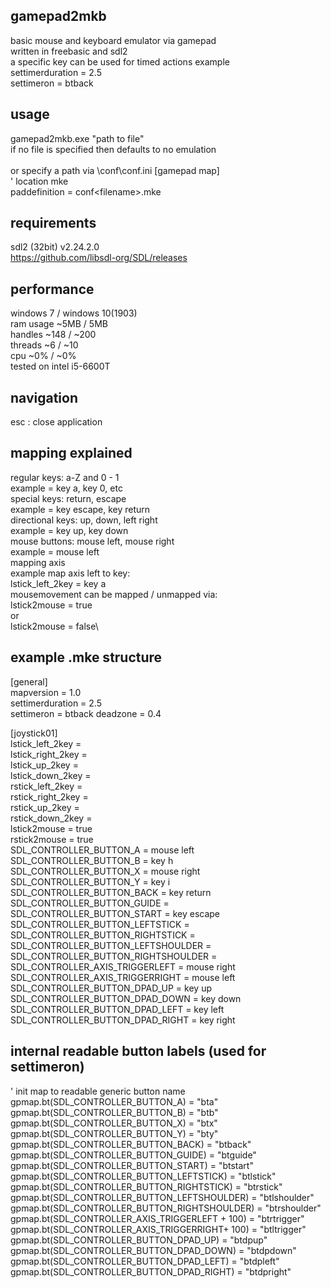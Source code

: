 ## gamepad2mkb
basic mouse and keyboard emulator via gamepad\
written in freebasic and sdl2\
a specific key can be used for timed actions example\
settimerduration    = 2.5\
settimeron          = btback

## usage
gamepad2mkb.exe "path to file"\
if no file is specified then defaults to no emulation\
\
or specify a path via \conf\conf.ini
[gamepad map]\
' location mke\
paddefinition = conf\<filename>.mke

## requirements
sdl2 (32bit) v2.24.2.0\
https://github.com/libsdl-org/SDL/releases

## performance
windows 7 / windows 10(1903)\
ram usage ~5MB / 5MB\
handles   ~148 / ~200\
threads   ~6   / ~10\
cpu       ~0%  / ~0%\
tested on intel i5-6600T
## navigation
esc                                 : close application
## mapping explained
regular keys:     a-Z and 0 - 1\
example = key a, key 0, etc\
special keys:     return, escape\
example = key escape, key return\
directional keys: up, down, left right\
example = key up, key down\
mouse buttons: mouse left, mouse right\
example = mouse left
\
mapping axis\
example map axis left to key:\
lstick_left_2key = key a\
mousemovement can be mapped / unmapped via:\
lstick2mouse        = true\
or\
lstick2mouse        = false\

## example .mke structure
[general]\
mapversion          = 1.0\
settimerduration    = 2.5\
settimeron          = btback
deadzone            = 0.4

[joystick01]\
lstick_left_2key    =\
lstick_right_2key   =\
lstick_up_2key      =\
lstick_down_2key    =\
rstick_left_2key    =\
rstick_right_2key   =\
rstick_up_2key      =\
rstick_down_2key    =\
lstick2mouse        = true\
rstick2mouse        = true\
SDL_CONTROLLER_BUTTON_A                 = mouse left\
SDL_CONTROLLER_BUTTON_B                 = key h\
SDL_CONTROLLER_BUTTON_X                 = mouse right\
SDL_CONTROLLER_BUTTON_Y                 = key i\
SDL_CONTROLLER_BUTTON_BACK              = key return\
SDL_CONTROLLER_BUTTON_GUIDE             = \
SDL_CONTROLLER_BUTTON_START             = key escape\
SDL_CONTROLLER_BUTTON_LEFTSTICK         = \
SDL_CONTROLLER_BUTTON_RIGHTSTICK        = \
SDL_CONTROLLER_BUTTON_LEFTSHOULDER      = \
SDL_CONTROLLER_BUTTON_RIGHTSHOULDER     = \
SDL_CONTROLLER_AXIS_TRIGGERLEFT         = mouse right\
SDL_CONTROLLER_AXIS_TRIGGERRIGHT        = mouse left\
SDL_CONTROLLER_BUTTON_DPAD_UP           = key up\
SDL_CONTROLLER_BUTTON_DPAD_DOWN         = key down\
SDL_CONTROLLER_BUTTON_DPAD_LEFT         = key left\
SDL_CONTROLLER_BUTTON_DPAD_RIGHT        = key right

## internal readable button labels (used for settimeron)
' init map to readable generic button name\
gpmap.bt(SDL_CONTROLLER_BUTTON_A)               = "bta"\
gpmap.bt(SDL_CONTROLLER_BUTTON_B)               = "btb"\
gpmap.bt(SDL_CONTROLLER_BUTTON_X)               = "btx"\
gpmap.bt(SDL_CONTROLLER_BUTTON_Y)               = "bty"\
gpmap.bt(SDL_CONTROLLER_BUTTON_BACK)            = "btback"\
gpmap.bt(SDL_CONTROLLER_BUTTON_GUIDE)           = "btguide"\
gpmap.bt(SDL_CONTROLLER_BUTTON_START)           = "btstart"\
gpmap.bt(SDL_CONTROLLER_BUTTON_LEFTSTICK)       = "btlstick"\
gpmap.bt(SDL_CONTROLLER_BUTTON_RIGHTSTICK)      = "btrstick"\
gpmap.bt(SDL_CONTROLLER_BUTTON_LEFTSHOULDER)    = "btlshoulder"\
gpmap.bt(SDL_CONTROLLER_BUTTON_RIGHTSHOULDER)   = "btrshoulder"\
gpmap.bt(SDL_CONTROLLER_AXIS_TRIGGERLEFT + 100) = "btrtrigger"\
gpmap.bt(SDL_CONTROLLER_AXIS_TRIGGERRIGHT+ 100) = "btltrigger"\
gpmap.bt(SDL_CONTROLLER_BUTTON_DPAD_UP)         = "btdpup"\
gpmap.bt(SDL_CONTROLLER_BUTTON_DPAD_DOWN)       = "btdpdown"\
gpmap.bt(SDL_CONTROLLER_BUTTON_DPAD_LEFT)       = "btdpleft"\
gpmap.bt(SDL_CONTROLLER_BUTTON_DPAD_RIGHT)      = "btdpright"


